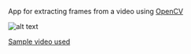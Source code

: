 App for extracting frames from a video using [OpenCV](https://pypi.org/project/opencv-python/)

![alt text](https://github.com/vladimirmil/VideoFramesExtractor/blob/main/Images/Video%20Frame%20Extractor.png)

[Sample video used](https://www.pexels.com/video/a-paper-boat-floating-over-a-roadside-water-canal-5380467/)
